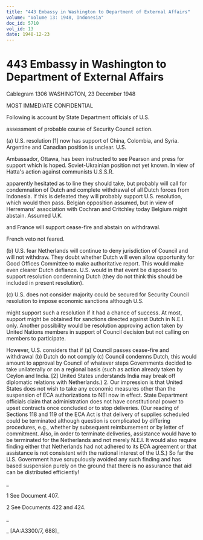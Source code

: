 ```yaml
---
title: "443 Embassy in Washington to Department of External Affairs"
volume: "Volume 13: 1948, Indonesia"
doc_id: 5710
vol_id: 13
date: 1948-12-23
---
```


# 443 Embassy in Washington to Department of External Affairs

Cablegram 1306 WASHINGTON, 23 December 1948

MOST IMMEDIATE CONFIDENTIAL

Following is account by State Department officials of U.S.

assessment of probable course of Security Council action.

(a) U.S. resolution [1] now has support of China, Colombia, and Syria. Argentine and Canadian position is unclear. U.S.

Ambassador, Ottawa, has been instructed to see Pearson and press for support which is hoped. Soviet-Ukrainian position not yet known. In view of Hatta's action against communists U.S.S.R.

apparently hesitated as to line they should take, but probably will call for condemnation of Dutch and complete withdrawal of all Dutch forces from Indonesia. if this is defeated they will probably support U.S. resolution, which would then pass. Belgian opposition assumed, but in view of Herremans' association with Cochran and Critchley today Belgium might abstain. Assumed U.K.

and France will support cease-fire and abstain on withdrawal.

French veto not feared.

(b) U.S. fear Netherlands will continue to deny jurisdiction of Council and will not withdraw. They doubt whether Dutch will even allow opportunity for Good Offices Committee to make authoritative report. This would make even clearer Dutch defiance. U.S. would in that event be disposed to support resolution condemning Dutch (they do not think this should be included in present resolution).

(c) U.S. does not consider majority could be secured for Security Council resolution to impose economic sanctions although U.S.

might support such a resolution if it had a chance of success. At most, support might be obtained for sanctions directed against Dutch in N.E.I. only. Another possibility would be resolution approving action taken by United Nations members in support of Council decision but not calling on members to participate.

However, U.S. considers that if (a) Council passes cease-fire and withdrawal (b) Dutch do not comply (c) Council condemns Dutch, this would amount to approval by Council of whatever steps Governments decided to take unilaterally or on a regional basis (such as action already taken by Ceylon and India. [2] United States understands India may break off diplomatic relations with Netherlands.) 2. Our impression is that United States does not wish to take any economic measures other than the suspension of ECA authorizations to NEI now in effect. State Department officials claim that administration does not have constitutional power to upset contracts once concluded or to stop deliveries. (Our reading of Sections 118 and 119 of the ECA Act is that delivery of supplies scheduled could be terminated although question is complicated by differing procedures, e.g., whether by subsequent reimbursement or by letter of commitment. Also, in order to terminate deliveries, assistance would have to be terminated for the Netherlands and not merely N.E.I. It would also require finding either that Netherlands had not adhered to its ECA agreement or that assistance is not consistent with the national interest of the U.S.) So far the U.S. Government have scrupulously avoided any such finding and has based suspension purely on the ground that there is no assurance that aid can be distributed efficiently!

_

1 See Document 407.

2 See Documents 422 and 424.

_

_ [AA:A3300/7, 688]_
